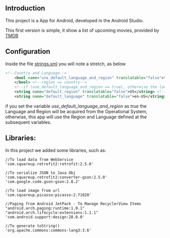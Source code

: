 ## Introduction

This project is a App for Android, developed in the Android Studio.

This first version is simple, it show a list of upcoming movies, provided by [TMDB](https://www.themoviedb.org/)

## Configuration

Inside the file [strings.xml](https://github.com/cristianoborgescardoso/codechallenge/blob/master/app/src/main/res/values/strings.xml) you will note a stretch, as below

```xml
<!--Country and Language-->
    <bool name="use_default_language_and_region" translatable="false">true
    </bool> <!--region == country-->
    <!--if (use_default_language_and_region == true), otherwise the language and region will be acquire from the operational system-->
    <string name="default_region" translatable="false">US</string> <!-- BR, US, ES ...-->
    <string name="default_language" translatable="false">en-US</string> <!-- pt-BR, en-US, es-ES ...-->
```

if you set the variable *use_default_language_and_region* as *true* the Language and Region will be acquired from the Operational System, otherwise, this app will use the Region and Language defined at the subsequent variables.

## Libraries:

In this project we added some libraries, such as:

	//To load data from WebService
    'com.squareup.retrofit2:retrofit:2.5.0'
    
	//To serialize JSON to Java Obj
    'com.squareup.retrofit2:converter-gson:2.5.0'
    'com.google.code.gson:gson:2.8.2'
	
	//To load image from url
    'com.squareup.picasso:picasso:2.71828'
    
	//Paging from Android JetPack - To Manage RecyclerView Items
    "android.arch.paging:runtime:1.0.1"
    "android.arch.lifecycle:extensions:1.1.1"
    'com.android.support:design:28.0.0'
	
	//To generate toString() 
	'org.apache.commons:commons-lang3:3.6'

